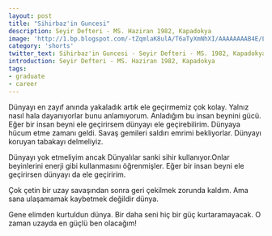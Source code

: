 ```yaml
---
layout: post
title: "Sihirbaz'in Guncesi"
description: Seyir Defteri - MS. Haziran 1982, Kapadokya
image: 'http://1.bp.blogspot.com/-tZqmlaK8ulA/T6aTyXmNhXI/AAAAAAAAB4E/LOUfNmyPqyM/s1600/medium_turkishclimax_io9.flv.jpg'
category: 'shorts'
twitter_text: Sihirbaz'in Guncesi - Seyir Defteri - MS. 1982, Kapadokya
introduction: Seyir Defteri - MS. Haziran 1982, Kapadokya
tags:
- graduate
- career
---
```


Dünyayı en zayıf anında yakaladık artık ele geçirmemiz çok kolay. Yalnız nasıl hala dayanıyorlar bunu anlamıyorum. Anladığım bu insan beynini gücü. Eğer bir insan beyni ele geçirirsem dünyayı ele geçirebilirim. Dünyaya hücum etme zamanı geldi. Savaş gemileri saldırı emrimi bekliyorlar. Dünyayı koruyan tabakayı delmeliyiz.

Dünyayı yok etmeliyim ancak Dünyalılar sanki sihir kullanıyor.Onlar beyinlerini enerji gibi kullanmasını öğrenmişler. Eğer bir insan beyni ele geçirirsen dünyayı da ele geçiririm.

Çok çetin bir uzay savaşından sonra geri çekilmek zorunda kaldım. Ama sana ulaşamamak kaybetmek değildir dünya.

Gene elimden kurtuldun dünya. Bir daha seni hiç bir güç kurtaramayacak. O zaman uzayda en güçlü ben olacağım!
